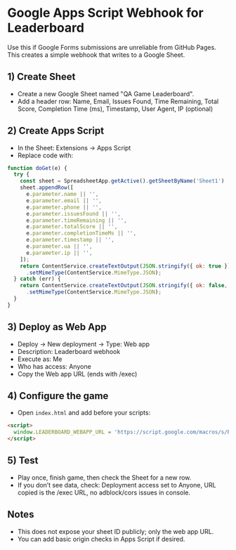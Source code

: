 # Google Apps Script Webhook for Leaderboard

Use this if Google Forms submissions are unreliable from GitHub Pages. This creates a simple webhook that writes to a Google Sheet.

## 1) Create Sheet
- Create a new Google Sheet named "QA Game Leaderboard".
- Add a header row: Name, Email, Issues Found, Time Remaining, Total Score, Completion Time (ms), Timestamp, User Agent, IP (optional)

## 2) Create Apps Script
- In the Sheet: Extensions -> Apps Script
- Replace code with:
```javascript
function doGet(e) {
  try {
    const sheet = SpreadsheetApp.getActive().getSheetByName('Sheet1') || SpreadsheetApp.getActiveSheet();
    sheet.appendRow([
      e.parameter.name || '',
      e.parameter.email || '',
      e.parameter.phone || '',
      e.parameter.issuesFound || '',
      e.parameter.timeRemaining || '',
      e.parameter.totalScore || '',
      e.parameter.completionTimeMs || '',
      e.parameter.timestamp || '',
      e.parameter.ua || '',
      e.parameter.ip || '',
    ]);
    return ContentService.createTextOutput(JSON.stringify({ ok: true }))
      .setMimeType(ContentService.MimeType.JSON);
  } catch (err) {
    return ContentService.createTextOutput(JSON.stringify({ ok: false, error: String(err) }))
      .setMimeType(ContentService.MimeType.JSON);
  }
}
```

## 3) Deploy as Web App
- Deploy -> New deployment -> Type: Web app
- Description: Leaderboard webhook
- Execute as: Me
- Who has access: Anyone
- Copy the Web app URL (ends with /exec)

## 4) Configure the game
- Open `index.html` and add before your scripts:
```html
<script>
  window.LEADERBOARD_WEBAPP_URL = 'https://script.google.com/macros/s/REPLACE_WITH_YOUR_DEPLOYMENT_ID/exec';
</script>
```

## 5) Test
- Play once, finish game, then check the Sheet for a new row.
- If you don’t see data, check: Deployment access set to Anyone, URL copied is the /exec URL, no adblock/cors issues in console.

## Notes
- This does not expose your sheet ID publicly; only the web app URL.
- You can add basic origin checks in Apps Script if desired.

